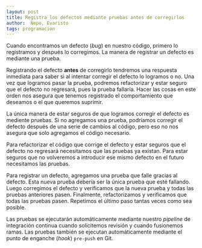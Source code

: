 ```yaml
---
layout: post
title: Registra los defectos mediante pruebas antes de corregirlos
author:  Nepo, Evaristo
tags: programacion
---
```


Cuando encontramos un defecto (_bug_) en nuestro código, primero lo registramos y después lo
corregimos. La manera de registrar un defecto es mediante una prueba.

Registrando el defecto **antes** de corregirlo tendremos una respuesta inmediata para saber si al
intentar corregir el defecto lo logramos o no. Una vez que logramos pasar la prueba, podremos
refactorizar y estar seguro que el defecto no regresará, pues la prueba fallaría. Hacer las cosas en
este orden nos asegura que tenemos registrado el comportamiento que deseamos o el que queremos
suprimir.

La única manera de estar seguros de que logramos corregir el defecto es mediente pruebas. Si no
agregamos una prueba, podríamos corregir el defecto después de una serie de cambios al código, pero
eso no nos asegura que solo agregamos el código necesario.

Para refactorizar el código que corrige el defecto y estar seguros que el defecto no regresará
necesitamos que las pruebas ya existan. Para estar seguros que no volveremos a introducir ese mismo
defecto en el futuro necesitamos las pruebas.

Para registrar un defecto, agregamos una prueba que falle gracias al defecto. Esta nueva prueba
debería ser la única prueba que esté fallando. Luego corregimos el defecto y verificamos que la
nueva prueba y todas las pruebas anteriores pasen. Finalmente, refactorizamos y verificamos que
todas las pruebas pasen. Repetimos el último paso tantas veces como sea posible.

Las pruebas se ejecutarán automáticamente mediante nuestro _pipeline_ de integración continua cuando
solicitemos revisión y cuando fusionemos ramas. Las pruebas también se ejecutan automáticamente
mediante el punto de enganche (_hook_) `pre-push` en Git.
